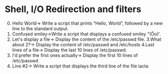 # Shell, I/O Redirection and filters
0. Hello World-> Write a script that prints “Hello, World”, followed by a new line to the standard output.
1. Confused smiley->Write a script that displays a confused smiley "(Ôo)'.
2. Let's display a file-> Display the content of the /etc/passwd file.
3.What about 2?-> Display the content of /etc/passwd and /etc/hosts
4.Last lines of a file-> Display the last 10 lines of /etc/passwd.
5. I'd prefer the first ones actually-> Display the first 10 lines of /etc/passwd
6. Line #2-> Write a script that displays the third line of the file iacta
